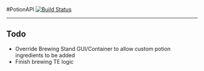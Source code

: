 #PotionAPI [![Build Status](http://ci.tterrag.com/job/PotionAPI/badge/icon)](http://ci.tterrag.com/job/PotionAPI/)
___
## Todo

- Override Brewing Stand GUI/Container to allow custom potion ingredients to be added
- Finish brewing TE logic
